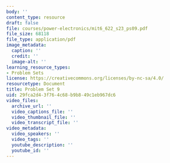 ```yaml
---
body: ''
content_type: resource
draft: false
file: courses/power-electronics/mit6_622_s23_ps09.pdf
file_size: 68118
file_type: application/pdf
image_metadata:
  caption: ''
  credit: ''
  image-alt: ''
learning_resource_types:
- Problem Sets
license: https://creativecommons.org/licenses/by-nc-sa/4.0/
resourcetype: Document
title: Problem Set 9
uid: 29fca2d4-3f76-4c68-b9b8-49c1eb967dc6
video_files:
  archive_url: ''
  video_captions_file: ''
  video_thumbnail_file: ''
  video_transcript_file: ''
video_metadata:
  video_speakers: ''
  video_tags: ''
  youtube_description: ''
  youtube_id: ''
---
```

